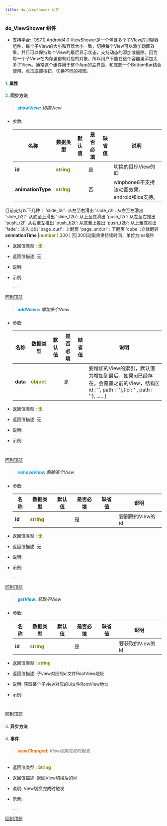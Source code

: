```yaml
---
title: do_ViewShower 组件
---
```


### do_ViewShower 组件

* 支持平台: iOS7.0,Android4.0
ViewShower是一个包含多个子VIew的UI容器组件，每个子View的大小和容器大小一致，切换每个View可以添加动画效果，并且可以保持每个View的最后显示状态，支持动态的添加或删除。因为每一个子View在内存里都有对应的对象，所以用户不能在这个容器里添加太多子View。通常这个组件用于整个App的主界面，和底部一个BottomBar结合使用，点击底部按钮，切换不同的视图。

#### <font color ='#40A977'>**1.**</font> 属性

#### <font color ='#40A977'>**2.**</font> 同步方法

>##### <font color ='#0092db'>**showView**</font>: 切换View

- 参数:

  名称 | 数据类型 |默认值|是否必填|缺省值|说明
  ---- |-------------  |----------|--------------|--------|------
  **id** |<font color ='#808000'>**string**</font> |  | 是||切换的目标View的 ID
  **animationType** |<font color ='#808000'>**string**</font> |  | 否||winphone8不支持该动画效果，android和ios支持。
目前支持以下几种：
'slide_l2r': 从左至右滑出
'slide_r2l': 从右至左滑出
'slide_b2t': 从底至上滑出
'slide_t2b': 从上至底滑出
'push_l2r': 从左至右推出
'push_r2l': 从右至左推出
'push_b2t': 从底至上推出
'push_t2b': 从上至底推出
'fade' : 淡入淡出
'page_curl' : 上翻页
'page_uncurl' : 下翻页
'cube' :立体翻转
  **animationTime** |<font color ='#808000'>**number**</font> | 300 | 否|300|动画效果持续时间，单位为ms毫秒
- 返回值类型 : <font color ='#808000'>**无**</font>
- 返回值描述: 无
- 说明: 
- 示例:

  ```javascript
  ...

  ```

[回到顶部](#top)

>##### <font color ='#0092db'>**addViews**</font>: 增加多个View

- 参数:

  名称 | 数据类型 |默认值|是否必填|缺省值|说明
  ---- |-------------  |----------|--------------|--------|------
  **data** |<font color ='#808000'>**object**</font> |  | 是||要增加的View的索引，默认值为增加到最后，如果id已经存在，会覆盖之前的View，结构[{ id : '', path : ''},{id :'' , path : ''}, ..... ]
- 返回值类型 : <font color ='#808000'>**无**</font>
- 返回值描述: 无
- 说明: 
- 示例:

  ```javascript
  ...

  ```

[回到顶部](#top)

>##### <font color ='#0092db'>**removeView**</font>: 删除某个View

- 参数:

  名称 | 数据类型 |默认值|是否必填|缺省值|说明
  ---- |-------------  |----------|--------------|--------|------
  **id** |<font color ='#808000'>**string**</font> |  | 是||要删除的View的id
- 返回值类型 : <font color ='#808000'>**无**</font>
- 返回值描述: 无
- 说明: 
- 示例:

  ```javascript
  ...

  ```

[回到顶部](#top)

>##### <font color ='#0092db'>**getView**</font>: 获取子View

- 参数:

  名称 | 数据类型 |默认值|是否必填|缺省值|说明
  ---- |-------------  |----------|--------------|--------|------
  **id** |<font color ='#808000'>**string**</font> |  | 是||要获取的View的id
- 返回值类型 : <font color ='#808000'>**string**</font>
- 返回值描述: 子view对应的ui文件RootView地址
- 说明: 获取某个子view对应的ui文件RootView地址
- 示例:

  ```javascript
  ...

  ```

[回到顶部](#top)

#### <font color ='#40A977'>**3.**</font> 异步方法


#### <font color ='#40A977'>**4.**</font> 事件

>###### <font color ='#e96900'>**viewChanged**</font>: View切换完成时触发

- 返回值类型 : <font color ='#808000'>**String**</font>
- 返回值描述: 返回View切换后的id
- 说明: View切换完成时触发
- 示例:

  ```javascript
  ...

  ```

[回到顶部](#top)


